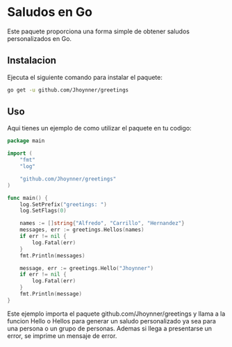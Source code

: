 # Saludos en Go

Este paquete proporciona una forma simple de obtener saludos personalizados en Go.

## Instalacion
Ejecuta el siguiente comando para instalar el paquete:
```bash
go get -u github.com/Jhoynner/greetings
```

## Uso
Aqui tienes un ejemplo de como utilizar el paquete en tu codigo:

```go
package main

import (
	"fmt"
	"log"

	"github.com/Jhoynner/greetings"
)

func main() {
	log.SetPrefix("greetings: ")
	log.SetFlags(0)

	names := []string{"Alfredo", "Carrillo", "Hernandez"}
	messages, err := greetings.Hellos(names)
	if err != nil {
		log.Fatal(err)
	}
	fmt.Println(messages)

	message, err := greetings.Hello("Jhoynner")
	if err != nil {
		log.Fatal(err)
	}
	fmt.Println(message)
}
```
Este ejemplo importa el paquete github.com/Jhoynner/greetings y llama a la funcion Hello o Hellos para generar un saludo personalizado ya sea para una persona o un grupo de personas. Ademas si llega a presentarse un error, se imprime un mensaje de error.